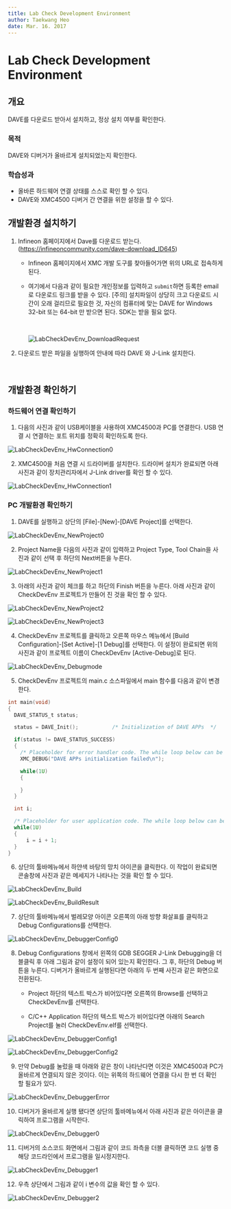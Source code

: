 ```yaml
---
title: Lab Check Development Environment
author: Taekwang Heo
date: Mar. 16. 2017  
---
```


# Lab Check Development Environment

## 개요

DAVE를 다운로드 받아서 설치하고, 정상 설치 여부를 확인한다.

### 목적

DAVE와 디버거가 올바르게 설치되었는지 확인한다.

### 학습성과

- 올바른 하드웨어 연결 상태를 스스로 확인 할 수 있다.
- DAVE와 XMC4500 디버거 간 연결을 위한 설정을 할 수 있다.

## 개발환경 설치하기

1.  Infineon 홈페이지에서 Dave를 다운로드 받는다. (https://infineoncommunity.com/dave-download_ID645)

    *   Infineon 홈페이지에서 XMC 개발 도구를 찾아들어가면 위의 URL로 접속하게 된다.

    *   여기에서 다음과 같이 필요한 개인정보를 입력하고 `submit`하면 등록한 email로 다운로드 링크를 받을 수 있다. [주의] 설치파일이 상당히 크고 다운로드 시간이 오래 걸리므로 필요한 것, 자신의 컴퓨터에 맞는 DAVE for Windows 32-bit 또는 64-bit 만 받으면 된다. SDK는 받을 필요 없다.

        ​

        ![LabCheckDevEnv_DownloadRequest](images/LabCheckDevEnv_DownloadRequest.png)

2.  다운로드 받은 파일을 실행하여 안내에 따라 DAVE 와 J-Link 설치한다.

    ​

## 개발환경 확인하기

### 하드웨어 연결 확인하기

1. 다음의 사진과 같이 USB케이블을 사용하여 XMC4500과 PC를 연결한다. USB 연결 시 연결하는 포트 위치를 정확히 확인하도록 한다.

![LabCheckDevEnv_HwConnection0](./images/LabCheckDevEnv_Hwconnection0.png)

2. XMC4500을 처음 연결 시 드라이버를 설치한다. 드라이버 설치가 완료되면 아래 사진과 같이 장치관리자에서 J-Link driver를 확인 할 수 있다.

![LabCheckDevEnv_HwConnection1](./images/LabCheckDevEnv_Hwconnection1.png)

### PC 개발환경 확인하기

1. DAVE를 실행하고 상단의 [File]-[New]-[DAVE Project]를 선택한다.

![LabCheckDevEnv_NewProject0](./images/LabCheckDevEnv_NewProject0.png)

2. Project Name을 다음의 사진과 같이 입력하고 Project Type, Tool Chain을 사진과 같이 선택 후 하단의 Next버튼을 누른다.

![LabCheckDevEnv_NewProject1](./images/LabCheckDevEnv_NewProject1.png)

3. 아래의 사진과 같이 체크를 하고 하단의 Finish 버튼을 누른다. 아래 사진과 같이 CheckDevEnv 프로젝트가 만들어 진 것을 확인 할 수 있다.

![LabCheckDevEnv_NewProject2](./images/LabCheckDevEnv_NewProject2.png)

![LabCheckDevEnv_NewProject3](./images/LabCheckDevEnv_NewProject3.png)



4. CheckDevEnv 프로젝트를 클릭하고 오른쪽 마우스 메뉴에서 [Build Configuration]-[Set Active]-[1 Debug]를 선택한다. 이 설정이 완료되면 위의 사진과 같이 프로젝트 이름이 CheckDevEnv [Active-Debug]로 된다.

![LabCheckDevEnv_Debugmode](./images/LabCheckDevEnv_Debugmode.png)

5. CheckDevEnv 프로젝트의 main.c 소스파일에서 main 함수를 다음과 같이 변경한다.

```c
int main(void)
{
  DAVE_STATUS_t status;

  status = DAVE_Init();           /* Initialization of DAVE APPs  */

  if(status != DAVE_STATUS_SUCCESS)
  {
    /* Placeholder for error handler code. The while loop below can be replaced with an user error handler. */
    XMC_DEBUG("DAVE APPs initialization failed\n");

    while(1U)
    {

    }
  }

  int i;

  /* Placeholder for user application code. The while loop below can be replaced with user application code. */
  while(1U)
  {
	  i = i + 1;
  }
}
```

6. 상단의 툴바메뉴에서 하얀색 바탕의 망치 아이콘을 클릭한다. 이 작업이 완료되면 콘솔창에 사진과 같은 메세지가 나타나는 것을 확인 할 수 있다.

![LabCheckDevEnv_Build](./images/LabCheckDevEnv_Build.png)

![LabCheckDevEnv_BuildResult](./images/LabCheckDevEnv_BuildResult.png)

7. 상단의 툴바메뉴에서 벌레모양 아이콘 오른쪽의 아래 방향 화살표를 클릭하고 Debug Configurations를 선택한다.

![LabCheckDevEnv_DebuggerConfig0](./images/LabCheckDevEnv_DebuggerConfig0.png)

8. Debug Configurations 창에서 왼쪽의 GDB SEGGER J-Link Debugging을 더블클릭 후 아래 그림과 같이 설정이 되어 있는지 확인한다. 그 후, 하단의 Debug 버튼을 누른다. 디버거가 올바르게 실행된다면 아래의 두 번째 사진과 같은 화면으로 전환된다.

   * Project 하단의 텍스트 박스가 비어있다면 오른쪽의 Browse를 선택하고 CheckDevEnv를 선택한다.

   * C/C++ Application 하단의 텍스트 박스가 비어있다면 아래의 Search Project를 눌러 CheckDevEnv.elf를 선택한다.

![LabCheckDevEnv_DebuggerConfig1](./images/LabCheckDevEnv_DebuggerConfig1.png)

![LabCheckDevEnv_DebuggerConfig2](./images/LabCheckDevEnv_DebuggerConfig2.png)

9. 만약 Debug를 눌렀을 때 아래와 같은 창이 나타난다면 이것은 XMC4500과 PC가 올바르게 연결되지 않은 것이다. 이는 위쪽의 하드웨어 연결을 다시 한 번 더 확인 할 필요가 있다.

![LabCheckDevEnv_DebuggerError](./images/LabCheckDevEnv_DebuggerError.png)

10. 디버거가 올바르게 실행 됐다면 상단의 툴바메뉴에서 아래 사진과 같은 아이콘을 클릭하여 프로그램을 시작한다.

![LabCheckDevEnv_Debugger0](./images/LabCheckDevEnv_Debugger0.png)

11. 디버거의 소스코드 화면에서 그림과 같이 코드 좌측을 더블 클릭하면 코드 실행 중 해당 코드라인에서 프로그램을 일시정지한다.

![LabCheckDevEnv_Debugger1](./images/LabCheckDevEnv_Debugger1.png)

12. 우측 상단에서 그림과 같이 i 변수의 값을 확인 할 수 있다.

![LabCheckDevEnv_Debugger2](./images/LabCheckDevEnv_Debugger2.png)
